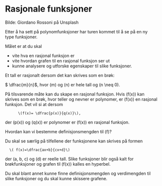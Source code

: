 # Rasjonale funksjoner

Bilde: Giordano Rossoni på Unsplash



Etter å ha sett på polynomfunksjoner har turen kommet til å se på en ny type  funksjoner.

Målet er at du skal 

* vite hva en rasjonal funksjon er
* vite hvordan grafen til en rasjonal funksjon ser ut
* kunne analysere og utforske egenskaper til slike funksjoner. 



Et tall er rasjonalt dersom det kan skrives som en brøk:

$ \dfrac{m}{n}$, hvor \(m\) og \(n\) er hele tall og \(n \neq 0\). 

På tilsvarende måte kan du skape en rasjonal funksjon. Hvis \(f(x)\) kan skrives som en brøk, hvor teller og nevner er polynomer, er \(f(x)\) en rasjonal funksjon. Det vil si at dersom

          \(f(x)= \dfrac{p(x)}{q(x)}\), 

der \(p(x)\) og \(q(x)\) er polynomer er \(f(x)\) en rasjonal funksjon.

Hvordan kan vi bestemme definisjonsmengden til \(f\)?

Du skal se særlig på tilfellene der funksjonene kan skrives på formen 

      \( f(x)=\dfrac{ax+b}{cx+d}\) 

der \(a, b, c\) og \(d\) er reelle tall. Slike funksjoner blir også kalt for brøkfunksjoner og grafen til \(f(x)\) kalles en hyperbel. 

Du skal blant annet kunne finne definisjonsmengden og verdimengden til slike funksjoner og du skal kunne skissere grafene. 
